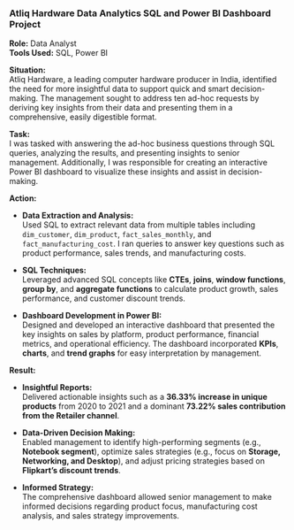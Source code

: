 ### **Atliq Hardware Data Analytics SQL and Power BI Dashboard Project**  
**Role:** Data Analyst  
**Tools Used:** SQL, Power BI

**Situation:**  
Atliq Hardware, a leading computer hardware producer in India, identified the need for more insightful data to support quick and smart decision-making. The management sought to address ten ad-hoc requests by deriving key insights from their data and presenting them in a comprehensive, easily digestible format.

**Task:**  
I was tasked with answering the ad-hoc business questions through SQL queries, analyzing the results, and presenting insights to senior management. Additionally, I was responsible for creating an interactive Power BI dashboard to visualize these insights and assist in decision-making.

**Action:**  
- **Data Extraction and Analysis:**  
  Used SQL to extract relevant data from multiple tables including `dim_customer`, `dim_product`, `fact_sales_monthly`, and `fact_manufacturing_cost`. I ran queries to answer key questions such as product performance, sales trends, and manufacturing costs.
  
- **SQL Techniques:**  
  Leveraged advanced SQL concepts like **CTEs**, **joins**, **window functions**, **group by**, and **aggregate functions** to calculate product growth, sales performance, and customer discount trends.
  
- **Dashboard Development in Power BI:**  
  Designed and developed an interactive dashboard that presented the key insights on sales by platform, product performance, financial metrics, and operational efficiency. The dashboard incorporated **KPIs**, **charts**, and **trend graphs** for easy interpretation by management.

**Result:**  
- **Insightful Reports:**  
  Delivered actionable insights such as a **36.33% increase in unique products** from 2020 to 2021 and a dominant **73.22% sales contribution from the Retailer channel**.
  
- **Data-Driven Decision Making:**  
  Enabled management to identify high-performing segments (e.g., **Notebook segment**), optimize sales strategies (e.g., focus on **Storage, Networking, and Desktop**), and adjust pricing strategies based on **Flipkart’s discount trends**.
  
- **Informed Strategy:**  
  The comprehensive dashboard allowed senior management to make informed decisions regarding product focus, manufacturing cost analysis, and sales strategy improvements.

